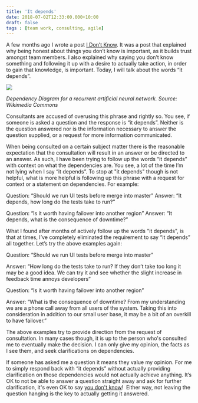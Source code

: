 ```yaml
---
title: 'It depends'
date: 2018-07-02T12:33:00.000+10:00
draft: false
tags : [team work, consulting, agile]
---
```


A few months ago I wrote a post [I Don’t Know](/2018/01/i-dont-know). It was a post that explained why being honest about things you don’t know is important, as it builds trust amongst team members. I also explained why saying you don’t know something and following it up with a desire to actually take action, in order to gain that knowledge, is important. Today, I will talk about the words “it depends”.

![](https://upload.wikimedia.org/wikipedia/commons/7/79/Recurrent_ann_dependency_graph.png)

*Dependency Diagram for a recurrent artificial neural network. Source: Wikimedia Commons*

Consultants are accused of overusing this phrase and rightly so. You see, if someone is asked a question and the response is “it depends”. Neither is the question answered nor is the information necessary to answer the question supplied, or a request for more information communicated.  

When being consulted on a certain subject matter there is the reasonable expectation that the consultation will result in an answer or be directed to an answer. As such, I have been trying to follow up the words “it depends” with context on what the dependencies are. You see, a lot of the time I’m not lying when I say “it depends”. To stop at "it depends" though is not helpful, what is more helpful is following up this phrase with a request for context or a statement on dependencies. For example:

Question: “Should we run UI tests before merge into master”
Answer: “It depends, how long do the tests take to run?”

Question: “Is it worth having failover into another region”
Answer: “It depends, what is the consequence of downtime?”

What I found after months of actively follow up the words "it depends", is that at times, I’ve completely eliminated the requirement to say “it depends” all together. Let’s try the above examples again:

Question: “Should we run UI tests before merge into master”

Answer: “How long do the tests take to run? If they don’t take too long it may be a good idea. We can try it and see whether the slight increase in feedback time annoys developers”

Question: “Is it worth having failover into another region”

Answer: “What is the consequence of downtime? From my understanding we are a phone call away from all users of the system. Taking this into consideration in addition to our small user base, it may be a bit of an overkill to have failover.”

The above examples try to provide direction from the request of consultation. In many cases though, it is up to the person who's consulted me to eventually make the decision. I can only give my opinion, the facts as I see them, and seek clarifications on dependencies.

If someone has asked me a question it means they value my opinion. For me to simply respond back with “it depends” without actually providing clarification on those dependencies would not actually achieve anything. It’s OK to not be able to answer a question straight away and ask for further clarification, it's even OK to say [you don't know](/2018/01/i-dont-know)!  Either way, not leaving the question hanging is the key to actually getting it answered.